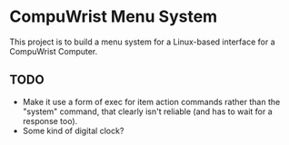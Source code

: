 # CompuWrist Menu System
This project is to build a menu system for a Linux-based interface for a CompuWrist Computer.

## TODO
* Make it use a form of exec for item action commands rather than the "system" command, that clearly isn't reliable (and has to wait for a response too).
* Some kind of digital clock?
